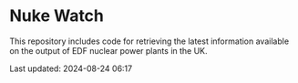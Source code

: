 # Nuke Watch

This repository includes code for retrieving the latest information available on the output of EDF nuclear power plants in the UK.

Last updated: 2024-08-24 06:17